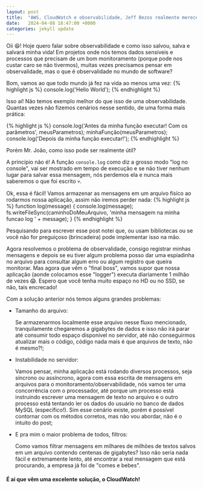 ```yaml
---
layout: post
title:  "AWS, CloudWatch e observabilidade, Jeff Bezos realmente merece meu dinheiro?"
date:   2024-04-08 18:47:00 +0000
categories: jekyll update
---
```


Oii &#128518;! Hoje quero falar sobre observabilidade e como isso salvou, salva e salvará minha vida!
Em projetos onde nós temos dados sensíveis e processos que precisam de um bom monitoramento (porque pode nos custar caro se não tivermos), muitas vezes precisamos pensar em observalidade, mas o que é observalidade no mundo de software?

Bom, vamos ao que todo mundo já fez na vida ao menos uma vez:
{% highlight js %}
console.log('Hello World');
{% endhighlight %}

Isso aí! Não temos exemplo melhor do que isso de uma observabilidade. Quantas vezes não fizemos cenários nesse sentido, de uma forma mais prática:

{% highlight js %}
console.log('Antes da minha função executar! Com os parâmetros', meusParametros);
minhaFunção(meusParametros);
console.log('Depois da minha função executar!');
{% endhighlight %}

Porém Mr. João, como isso pode ser realmente útil? 

A princípio não é! A função `console.log` como diz a grosso modo "log no console", vai ser mostrado em tempo de execução e se não tiver nenhum lugar para salvar essa mensagem, nós perdemos ela e nunca mais saberemos o que foi escrito &#128128;.

Ok, essa é fácil! Vamos armazenar as mensagens em um arquivo fisíco ao rodarmos nossa aplicação, assim não iremos perder nada:
{% highlight js %}
function log(message) {
   console.log(message);
   fs.writeFileSync(caminhoDoMeuArquivo, 'minha mensagem na minha funcao log ' + message);
}
{% endhighlight %}

Pesquisando para escrever esse post notei que, ou usam bibliotecas ou se você não for preguiçoso (brincadeira) pode implementar isso na mão.

Agora resolvemos o problema de observalidade, consigo registrar minhas mensagens e depois se eu tiver algum problema posso dar uma espiadinha no arquivo para consultar algum erro ou algum registro que queira monitorar. Mas agora que vêm o "final boss", vamos supor que nossa aplicação (aonde colocamos esse "logger") executa diariamente 1 milhão de vezes &#128561;. Espero que você tenha muito espaço no HD ou no SSD, se não, tais encrecado!

Com a solução anterior nós temos alguns grandes problemas:

* Tamanho do arquivo:

    Se armazenarmos localmente esse arquivo nesse fluxo mencionado, tranquilamente chegaremos a gigabytes de dados e isso não irá parar até consumir todo espaço disponível no servidor, até não conseguirmos atualizar mais o código, código nada mais é que arquivos de texto, não é mesmo?!;

* Instabilidade no servidor:
  
    Vamos pensar, minha aplicação está rodando diversos processos, seja síncrono ou assíncrono, agora com essa escrita de mensagens em arquivos para o monitoramento/observabilidade, nós vamos ter uma concorrência com o processador, até porque um processo está instruindo escrever uma mensagem de texto no arquivo e o outro processo está tentando ler os dados do usuário no banco de dados MySQL (específico!). Sim esse cenário existe, porém é possível contornar com os métodos corretos, mas não vou abordar, não é o intuito do post;

* E pra mim o maior problema de todos, filtros:

    Como vamos filtrar mensagens em milhares de milhões de textos salvos em um arquivo contendo centenas de gigabytes? Isso não seria nada fácil e extremamente lento, até encontrar a real mensagem que está procurando, a empresa já foi de "comes e bebes".


<h4>É ai que vêm uma excelente solução, o CloudWatch!</h4>